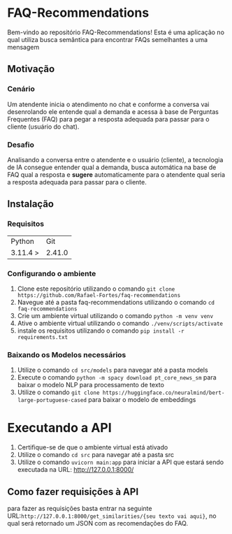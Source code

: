 # FAQ-Recommendations

Bem-vindo ao repositório FAQ-Recommendations! Esta é uma aplicação no qual utiliza busca semântica para encontrar FAQs semelhantes a uma mensagem

## Motivação

### Cenário
Um atendente inicia o atendimento no chat e conforme a conversa vai desenrolando ele entende qual a demanda e acessa à base de Perguntas Frequentes (FAQ) para pegar a resposta adequada
para passar para o cliente (usuário do chat).

### Desafio
Analisando a conversa entre o atendente e o usuário (cliente), a tecnologia de IA consegue entender qual a demanda, busca automática na base de FAQ qual a resposta e **sugere** automaticamente
para o atendente qual seria a resposta adequada para passar para o cliente.

## Instalação
### Requisitos

<table>
  <tr>
    <td>Python</td>
    <td>Git</td>
  </tr>
  <tr>
    <td>3.11.4 ></td>
    <td>2.41.0</td>
  </tr>
</table>

### Configurando o ambiente

1. Clone este repositório utilizando o comando `git clone https://github.com/Rafael-Fortes/faq-recommendations`
2. Navegue até a pasta faq-recommendations utilizando o comando `cd faq-recommendations`
3. Crie um ambiente virtual utilizando o comando `python -m venv venv`
4. Ative o ambiente virtual utilizando o comando `./venv/scripts/activate`
5. instale os requisitos utilizando o comando `pip install -r requirements.txt`

### Baixando os Modelos necessários
1. Utilize o comando `cd src/models` para navegar até a pasta models
2. Execute o comando `python -m spacy download pt_core_news_sm` para baixar o modelo NLP para processamento de texto
3. Utilize o comando `git clone https://huggingface.co/neuralmind/bert-large-portuguese-cased` para baixar o modelo de embeddings

# Executando a API
1. Certifique-se de que o ambiente virtual está ativado
2. Utilize o comando `cd src` para navegar até a pasta src
3. Utilize o comando `uvicorn main:app` para iniciar a API que estará sendo executada na URL: http://127.0.0.1:8000/

## Como fazer requisições à API
para fazer as requisições basta entrar na seguinte URL:`http://127.0.0.1:8000/get_similarities/{seu texto vai aqui}`, no qual será retornado um JSON com as recomendações do FAQ.
